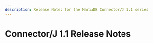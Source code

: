 ```yaml
---
description: Release Notes for the MariaDB Connector/J 1.1 series
---
```


# Connector/J 1.1 Release Notes

